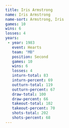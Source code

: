 ```yaml
---
title: Iris Armstrong
name: Iris Armstrong
name-sort: Armstrong, Iris
games: 10
wins: 6
losses: 4
years:
 - year: 1983
   event: Hearts
   team: "MB"
   position: Second
   games: 10
   wins: 6
   losses: 4
   inturn-total: 83
   inturn-percent: 69
   outturn-total: 119
   outturn-percent: 67
   draw-total: 100
   draw-percent: 66
   takeout-total: 102
   takeout-percent: 70
   shots-total: 202
   shots-percent: 68
---
```

